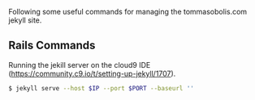 Following some useful commands for managing the tommasobolis.com jekyll site.
## Rails Commands
Running the jekill server on the cloud9 IDE (https://community.c9.io/t/setting-up-jekyll/1707).
```sh
$ jekyll serve --host $IP --port $PORT --baseurl ''
```